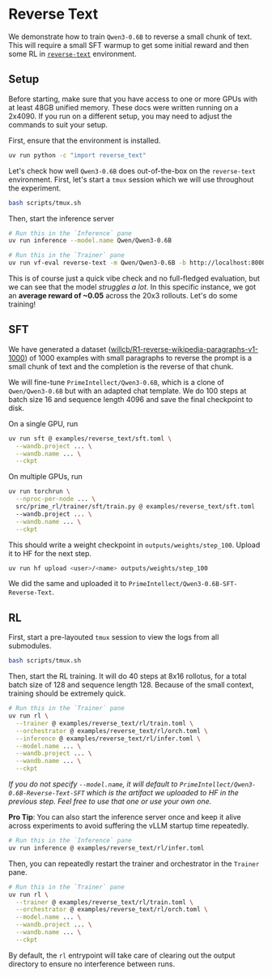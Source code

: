 # Reverse Text

We demonstrate how to train `Qwen3-0.6B` to reverse a small chunk of text. This will require a small SFT warmup to get some initial reward and then some RL in [`reverse-text`](https://app.primeintellect.ai/dashboard/environments/primeintellect/reverse-text) environment.

## Setup

Before starting, make sure that you have access to one or more GPUs with at least 48GB unified memory. These docs were written running on a 2x4090. If you run on a different setup, you may need to adjust the commands to suit your setup.

First, ensure that the environment is installed.

```bash
uv run python -c "import reverse_text"
```

Let's check how well `Qwen3-0.6B` does out-of-the-box on the `reverse-text` environment. First, let's start a `tmux` session which we will use throughout the experiment.

```bash
bash scripts/tmux.sh
```

Then, start the inference server

```bash
# Run this in the `Inference` pane
uv run inference --model.name Qwen/Qwen3-0.6B
```

```bash
# Run this in the `Trainer` pane
uv run vf-eval reverse-text -m Qwen/Qwen3-0.6B -b http://localhost:8000/v1 -n 20 --max-tokens 1024
```

This is of course just a quick vibe check and no full-fledged evaluation, but we can see that the model *struggles a lot*. In this specific instance, we got an **average reward of ~0.05** across the 20x3 rollouts. Let's do some training!

## SFT

We have generated a dataset ([willcb/R1-reverse-wikipedia-paragraphs-v1-1000](https://huggingface.co/willcb/R1-reverse-wikipedia-paragraphs-v1-1000)) of 1000 examples with small paragraphs to reverse the prompt is a small chunk of text and the completion is the reverse of that chunk. 

We will fine-tune `PrimeIntellect/Qwen3-0.6B`, which is a clone of `Qwen/Qwen3-0.6B` but with an adapted chat template. We do 100 steps at batch size 16 and sequence length 4096 and save the final checkpoint to disk.

On a single GPU, run

```bash
uv run sft @ examples/reverse_text/sft.toml \
  --wandb.project ... \
  --wandb.name ... \
  --ckpt
```

On multiple GPUs, run

```bash
uv run torchrun \
  --nproc-per-node ... \
  src/prime_rl/trainer/sft/train.py @ examples/reverse_text/sft.toml
  --wandb.project ... \
  --wandb.name ... \
  --ckpt
```

This should write a weight checkpoint in `outputs/weights/step_100`. Upload it to HF for the next step.

```bash
uv run hf upload <user>/<name> outputs/weights/step_100
```

We did the same and uploaded it to `PrimeIntellect/Qwen3-0.6B-SFT-Reverse-Text`.

## RL

First, start a pre-layouted `tmux` session to view the logs from all submodules.

```bash
bash scripts/tmux.sh
```

Then, start the RL training. It will do 40 steps at 8x16 rollotus, for a total batch size of 128 and sequence length 128. Because of the small context, training should be extremely quick.

```bash
# Run this in the `Trainer` pane
uv run rl \
  --trainer @ examples/reverse_text/rl/train.toml \
  --orchestrator @ examples/reverse_text/rl/orch.toml \
  --inference @ examples/reverse_text/rl/infer.toml \
  --model.name ... \
  --wandb.project ... \
  --wandb.name ... \
  --ckpt
```

*If you do not specify `--model.name`, it will default to `PrimeIntellect/Qwen3-0.6B-Reverse-Text-SFT` which is the artifact we uploaded to HF in the previous step. Feel free to use that one or use your own one.*

**Pro Tip**: You can also start the inference server once and keep it alive across experiments to avoid suffering the vLLM startup time repeatedly.

```bash
# Run this in the `Inference` pane
uv run inference @ examples/reverse_text/rl/infer.toml
```

Then, you can repeatedly restart the trainer and orchestrator in the `Trainer` pane.

```bash
# Run this in the `Trainer` pane
uv run rl \
  --trainer @ examples/reverse_text/rl/train.toml \
  --orchestrator @ examples/reverse_text/rl/orch.toml \
  --model.name ... \
  --wandb.project ... \
  --wandb.name ... \
  --ckpt
```

By default, the `rl` entrypoint will take care of clearing out the output directory to ensure no interference between runs.